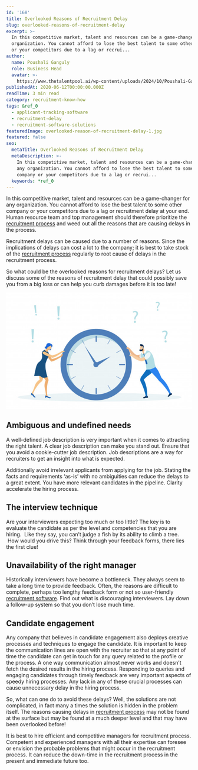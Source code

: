 ```yaml
---
id: '168'
title: Overlooked Reasons of Recruitment Delay
slug: overlooked-reasons-of-recruitment-delay
excerpt: >-
  In this competitive market, talent and resources can be a game-changer for any
  organization. You cannot afford to lose the best talent to some other company
  or your competitors due to a lag or recrui...
author:
  name: Poushali Ganguly
  role: Business Head
  avatar: >-
    https://www.thetalentpool.ai/wp-content/uploads/2024/10/Poushali-Gangulyimage.webp
publishedAt: 2020-06-12T00:00:00.000Z
readTime: 3 min read
category: recruitment-know-how
tags: &ref_0
  - applicant-tracking-software
  - recruitment-delay
  - recruitment-software-solutions
featuredImage: overlooked-reason-of-recruitment-delay-1.jpg
featured: false
seo:
  metaTitle: Overlooked Reasons of Recruitment Delay
  metaDescription: >-
    In this competitive market, talent and resources can be a game-changer for
    any organization. You cannot afford to lose the best talent to some other
    company or your competitors due to a lag or recrui...
  keywords: *ref_0
---
```


In this competitive market, talent and resources can be a game-changer for any organization. You cannot afford to lose the best talent to some other company or your competitors due to a lag or recruitment delay at your end. Human resource team and top management should therefore prioritize the [recruitment process](https://www.thetalentpool.ai/blogs/covid-19-reset-and-revamp-the-recruitment-process/) and weed out all the reasons that are causing delays in the process.

Recruitment delays can be caused due to a number of reasons. Since the implications of delays can cost a lot to the company; it is best to take stock of the [recruitment process](https://www.thetalentpool.ai/blogs/covid-19-reset-and-revamp-the-recruitment-process/) regularly to root cause of delays in the recruitment process.

<!--more-->

So what could be the overlooked reasons for recruitment delays? Let us discuss some of the reasons of recruitment delay that could possibly save you from a big loss or can help you curb damages before it is too late!

![overlooked-reasons-of-recruitment-delay](images/overlooked-reason-of-recruitment-delay-1.jpg)

## Ambiguous and undefined needs

A well-defined job description is very important when it comes to attracting the right talent. A clear job description can make you stand out. Ensure that you avoid a cookie-cutter job description. Job descriptions are a way for recruiters to get an insight into what is expected.

Additionally avoid irrelevant applicants from applying for the job. Stating the facts and requirements ‘as-is’ with no ambiguities can reduce the delays to a great extent. You have more relevant candidates in the pipeline. Clarity accelerate the hiring process.

## The interview technique

Are your interviewers expecting too much or too little? The key is to evaluate the candidate as per the level and competencies that you are hiring.  Like they say, you can’t judge a fish by its ability to climb a tree.  How would you drive this? Think through your feedback forms, there lies the first clue!

## Unavailability of the right manager

Historically interviewers have become a bottleneck. They always seem to take a long time to provide feedback. Often, the reasons are difficult to complete, perhaps too lengthy feedback form or not so user-friendly [recruitment software](https://www.thetalentpool.ai). Find out what is discouraging interviewers. Lay down a follow-up system so that you don’t lose much time.

## Candidate engagement

Any company that believes in candidate engagement also deploys creative processes and techniques to engage the candidate. It is important to keep the communication lines are open with the recruiter so that at any point of time the candidate can get in touch for any query related to the profile or the process. A one way communication almost never works and doesn’t fetch the desired results in the hiring process. Responding to queries and engaging candidates through timely feedback are very important aspects of speedy hiring processes. Any lack in any of these crucial processes can cause unnecessary delay in the hiring process.

So, what can one do to avoid these delays? Well, the solutions are not complicated, in fact many a times the solution is hidden in the problem itself. The reasons causing delays in [recruitment process](https://www.thetalentpool.ai/blogs/covid-19-reset-and-revamp-the-recruitment-process/) may not be found at the surface but may be found at a much deeper level and that may have been overlooked before!

It is best to hire efficient and competitive managers for recruitment process. Competent and experienced managers with all their expertise can foresee or envision the probable problems that might occur in the recruitment process. It can reduce the down-time in the recruitment process in the present and immediate future too.
